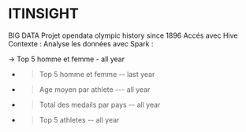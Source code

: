 # ITINSIGHT
BIG DATA
Projet  opendata olympic history since 1896
Accés avec Hive Contexte : Analyse les données avec  Spark :

-> Top 5 homme et femme - all year 
- >Top 5 homme et femme -- last year 
- >Age moyen par athlete  --- all year
- >Total des medails par pays  -- all year 
- >Top 5 athletes -- all year 


